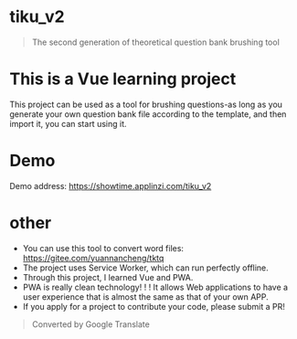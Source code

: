 # tiku_v2

> The second generation of theoretical question bank brushing tool

# This is a Vue learning project

This project can be used as a tool for brushing questions-as long as you generate your own question bank file according to the template, and then import it, you can start using it.

# Demo

Demo address: https://showtime.applinzi.com/tiku_v2

# other

- You can use this tool to convert word files: https://gitee.com/yuannancheng/tktq
- The project uses Service Worker, which can run perfectly offline.
- Through this project, I learned Vue and PWA.
- PWA is really clean technology! ! ! It allows Web applications to have a user experience that is almost the same as that of your own APP.
- If you apply for a project to contribute your code, please submit a PR!

>  Converted by Google Translate
